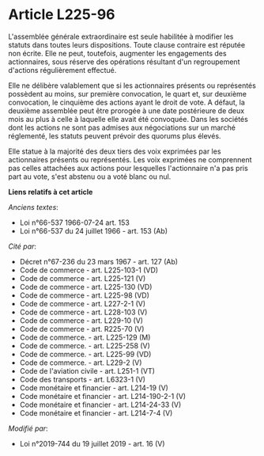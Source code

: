 # Article L225-96

L'assemblée générale extraordinaire est seule habilitée à modifier les statuts dans toutes leurs dispositions. Toute clause
contraire est réputée non écrite. Elle ne peut, toutefois, augmenter les engagements des actionnaires, sous réserve des
opérations résultant d'un regroupement d'actions régulièrement effectué.

Elle ne délibère valablement que si les actionnaires présents ou représentés possèdent au moins, sur première convocation, le
quart et, sur deuxième convocation, le cinquième des actions ayant le droit de vote. A défaut, la deuxième assemblée peut
être prorogée à une date postérieure de deux mois au plus à celle à laquelle elle avait été convoquée. Dans les sociétés dont
les actions ne sont pas admises aux négociations sur un marché réglementé, les statuts peuvent prévoir des quorums plus
élevés.

Elle statue à la majorité des deux tiers des voix exprimées par les actionnaires présents ou représentés. Les voix exprimées
ne comprennent pas celles attachées aux actions pour lesquelles l'actionnaire n'a pas pris part au vote, s'est abstenu ou a
voté blanc ou nul.

**Liens relatifs à cet article**

_Anciens textes_:

  - Loi n°66-537 1966-07-24 art. 153
  - Loi n°66-537 du 24 juillet 1966 - art. 153 (Ab)

_Cité par_:

  - Décret n°67-236 du 23 mars 1967 - art. 127 (Ab)
  - Code de commerce - art. L225-103-1 (VD)
  - Code de commerce - art. L225-121 (V)
  - Code de commerce - art. L225-130 (VD)
  - Code de commerce - art. L225-98 (VD)
  - Code de commerce - art. L227-2-1 (V)
  - Code de commerce - art. L228-103 (V)
  - Code de commerce - art. L229-10 (V)
  - Code de commerce - art. R225-70 (V)
  - Code de commerce. - art. L225-129 (M)
  - Code de commerce. - art. L225-258 (V)
  - Code de commerce. - art. L225-99 (VD)
  - Code de commerce. - art. L229-2 (V)
  - Code de l'aviation civile - art. L251-1 (VT)
  - Code des transports - art. L6323-1 (V)
  - Code monétaire et financier - art. L214-19 (V)
  - Code monétaire et financier - art. L214-190-2-1 (V)
  - Code monétaire et financier - art. L214-24-33 (V)
  - Code monétaire et financier - art. L214-7-4 (V)

_Modifié par_:

  - Loi n°2019-744 du 19 juillet 2019 - art. 16 (V)
